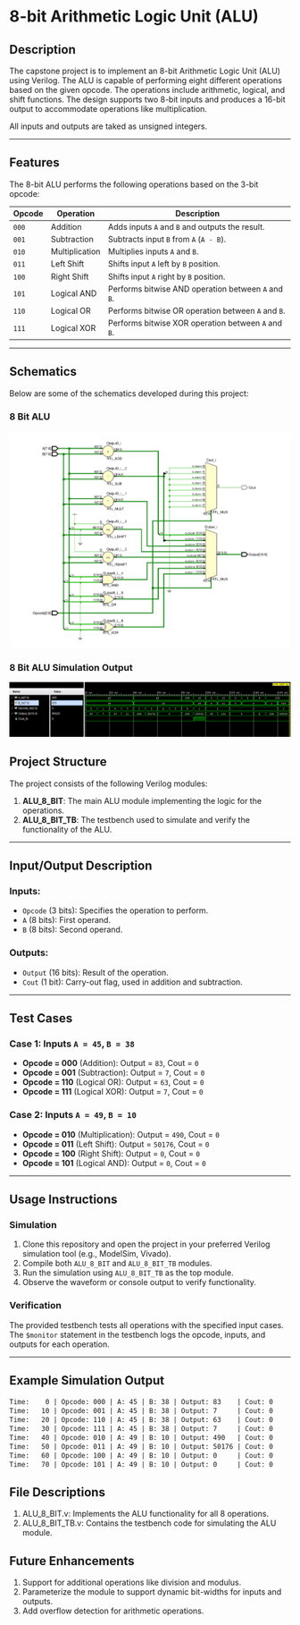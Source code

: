 # 8-bit Arithmetic Logic Unit (ALU)

## Description

The capstone project is to implement an 8-bit Arithmetic Logic Unit (ALU) using Verilog. The ALU is capable of performing eight different operations based on the given opcode. The operations include arithmetic, logical, and shift functions. The design supports two 8-bit inputs and produces a 16-bit output to accommodate operations like multiplication.

All inputs and outputs are taked as unsigned integers.

---

## Features

The 8-bit ALU performs the following operations based on the 3-bit opcode:

| **Opcode** | **Operation**         | **Description**                                    |
|------------|-----------------------|----------------------------------------------------|
| `000`      | Addition              | Adds inputs `A` and `B` and outputs the result.    |
| `001`      | Subtraction           | Subtracts input `B` from `A` (`A - B`).            |
| `010`      | Multiplication        | Multiplies inputs `A` and `B`.                     |
| `011`      | Left Shift            | Shifts input `A` left by `B` position.             |
| `100`      | Right Shift           | Shifts input `A` right by `B` position.            |
| `101`      | Logical AND           | Performs bitwise AND operation between `A` and `B`.|
| `110`      | Logical OR            | Performs bitwise OR operation between `A` and `B`. |
| `111`      | Logical XOR           | Performs bitwise XOR operation between `A` and `B`.|

---
## Schematics
Below are some of the schematics developed during this project:

### 8 Bit ALU 
![ALU_8_BIT](./SCHEMATICS/ALU_8_BIT.png)

### 8 Bit ALU Simulation Output
![ALU_8_BIT_SIM](./SCHEMATICS/ALU_8_BIT_SIM.png)

## Project Structure

The project consists of the following Verilog modules:

1. **ALU_8_BIT**: The main ALU module implementing the logic for the operations.
2. **ALU_8_BIT_TB**: The testbench used to simulate and verify the functionality of the ALU.

---

## Input/Output Description

### Inputs:
- `Opcode` (3 bits): Specifies the operation to perform.
- `A` (8 bits): First operand.
- `B` (8 bits): Second operand.

### Outputs:
- `Output` (16 bits): Result of the operation.
- `Cout` (1 bit): Carry-out flag, used in addition and subtraction.

---

## Test Cases

### Case 1: Inputs `A = 45`, `B = 38`
- **Opcode = 000** (Addition): Output = `83`, Cout = `0`
- **Opcode = 001** (Subtraction): Output = `7`, Cout = `0`
- **Opcode = 110** (Logical OR): Output = `63`, Cout = `0`
- **Opcode = 111** (Logical XOR): Output = `7`, Cout = `0`

### Case 2: Inputs `A = 49`, `B = 10`
- **Opcode = 010** (Multiplication): Output = `490`, Cout = `0`
- **Opcode = 011** (Left Shift): Output = `50176`, Cout = `0`
- **Opcode = 100** (Right Shift): Output = `0`, Cout = `0`
- **Opcode = 101** (Logical AND): Output = `0`, Cout = `0`

---

## Usage Instructions

### Simulation
1. Clone this repository and open the project in your preferred Verilog simulation tool (e.g., ModelSim, Vivado).
2. Compile both `ALU_8_BIT` and `ALU_8_BIT_TB` modules.
3. Run the simulation using `ALU_8_BIT_TB` as the top module.
4. Observe the waveform or console output to verify functionality.

### Verification
The provided testbench tests all operations with the specified input cases. The `$monitor` statement in the testbench logs the opcode, inputs, and outputs for each operation.

---

## Example Simulation Output

```plaintext
Time:    0 | Opcode: 000 | A: 45 | B: 38 | Output: 83    | Cout: 0
Time:   10 | Opcode: 001 | A: 45 | B: 38 | Output: 7     | Cout: 0
Time:   20 | Opcode: 110 | A: 45 | B: 38 | Output: 63    | Cout: 0
Time:   30 | Opcode: 111 | A: 45 | B: 38 | Output: 7     | Cout: 0
Time:   40 | Opcode: 010 | A: 49 | B: 10 | Output: 490   | Cout: 0
Time:   50 | Opcode: 011 | A: 49 | B: 10 | Output: 50176 | Cout: 0
Time:   60 | Opcode: 100 | A: 49 | B: 10 | Output: 0     | Cout: 0
Time:   70 | Opcode: 101 | A: 49 | B: 10 | Output: 0     | Cout: 0
```
## File Descriptions
1. ALU_8_BIT.v: Implements the ALU functionality for all 8 operations.
2. ALU_8_BIT_TB.v: Contains the testbench code for simulating the ALU module.

## Future Enhancements
1. Support for additional operations like division and modulus.
2. Parameterize the module to support dynamic bit-widths for inputs and outputs.
3. Add overflow detection for arithmetic operations.